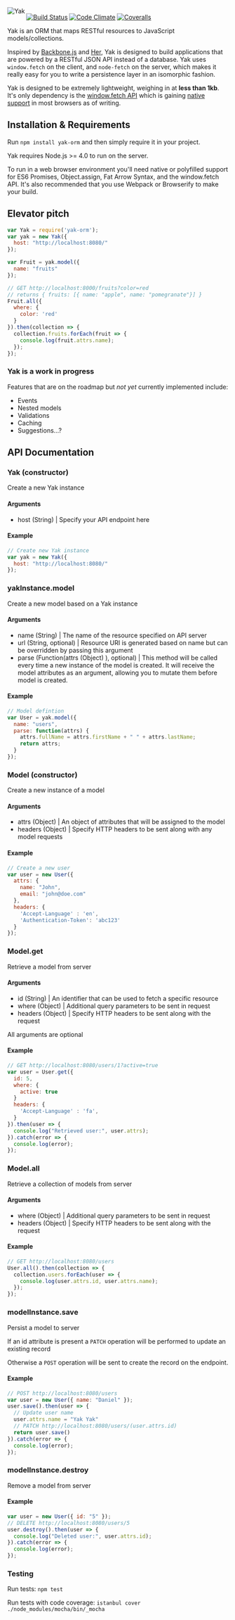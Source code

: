 <img src="http://i.imgur.com/vaZYkAV.png" alt="Yak" align="left">


[![Build Status](https://travis-ci.org/danielstocks/yak.png?branch=master)](https://travis-ci.org/danielstocks/yak)
[![Code Climate](https://codeclimate.com/github/danielstocks/yak.png)](https://codeclimate.com/github/danielstocks/yak)
[![Coveralls](https://img.shields.io/coveralls/danielstocks/yak/master.svg)](https://coveralls.io/github/danielstocks/yak?branch=master)

Yak is an ORM that maps RESTful resources to JavaScript models/collections.


Inspired by [Backbone.js](http://backbonejs.org/) and [Her](http://www.her-rb.org/), Yak is designed to build applications that are powered by a RESTful JSON API instead of a database. Yak uses `window.fetch` on the client, and
`node-fetch` on the server, which makes it really easy for you to write a persistence layer in an isomorphic fashion.

Yak is designed to be extremely lightweight, weighing in at **less than 1kb**. It's only dependency is the [window.fetch API](https://developers.google.com/web/updates/2015/03/introduction-to-fetch) which is gaining [native support](http://caniuse.com/#search=fetch) in most browsers as of writing.


## Installation & Requirements

Run `npm install yak-orm` and then simply require it in your project.

Yak requires Node.js >= 4.0 to run on the server.

To run in a web browser environment you'll need native or polyfilled support for
ES6 Promises, Object.assign, Fat Arrow Syntax, and the window.fetch API. It's also
recommended that you use Webpack or Browserify to make your build.


## Elevator pitch

```js
var Yak = require('yak-orm');
var yak = new Yak({
  host: "http://localhost:8080/"
});

var Fruit = yak.model({
  name: "fruits"
});

// GET http://localhost:8000/fruits?color=red
// returns { fruits: [{ name: "apple", name: "pomegranate"}] }
Fruit.all({
  where: {
    color: 'red'
  }
}).then(collection => {
  collection.fruits.forEach(fruit => {
    console.log(fruit.attrs.name);
  });
});
```


### Yak is a work in progress

Features that are on the roadmap but *not yet* currently implemented include:

- Events
- Nested models
- Validations
- Caching
- Suggestions...?

## API Documentation

### Yak (constructor)

Create a new Yak instance

#### Arguments
- host (String) | Specify your API endpoint here

#### Example
```js
// Create new Yak instance
var yak = new Yak({
  host: "http://localhost:8080/"
});

```

### yakInstance.model

Create a new model based on a Yak instance

#### Arguments
- name (String) | The name of the resource specified on API server
- url (String, optional) | Resource URI is generated based on name but can be overridden by passing this argument
- parse (Function(attrs (Object) ), optional) | This method will be called every time a new instance of the model is created. It will receive the model attributes as an argument, allowing you to mutate them before model is created.

#### Example
```js
// Model defintion
var User = yak.model({
  name: "users",
  parse: function(attrs) {
    attrs.fullName = attrs.firstName + " " + attrs.lastName;
    return attrs;
  }
});
```

### Model (constructor)

Create a new instance of a model

#### Arguments
- attrs (Object) | An object of attributes that will be assigned to the model
- headers (Object) | Specify HTTP headers to be sent along with any model requests

#### Example
```js
// Create a new user
var user = new User({
  attrs: {
    name: "John",
    email: "john@doe.com"
  },
  headers: {
    'Accept-Language' : 'en',
    'Authentication-Token': 'abc123'
  }
});
```

### Model.get

Retrieve a model from server

#### Arguments
- id (String) | An identifier that can be used to fetch a specific resource
- where (Object) | Additional query parameters to be sent in request
- headers (Object) | Specify HTTP headers to be sent along with the request

All arguments are optional

#### Example
```js
// GET http://localhost:8080/users/1?active=true
var user = User.get({
  id: 5,
  where: {
    active: true
  }
  headers: {
    'Accept-Language' : 'fa',
  }
}).then(user => {
  console.log("Retrieved user:", user.attrs);
}).catch(error => {
  console.log(error);
});
```

### Model.all

Retrieve a collection of models from server

#### Arguments
- where (Object) | Additional query parameters to be sent in request
- headers (Object) | Specify HTTP headers to be sent along with the request

#### Example
```js
// GET http://localhost:8080/users
User.all().then(collection => {
  collection.users.forEach(user => {
    console.log(user.attrs.id, user.attrs.name);
  });
});
```

### modelInstance.save

Persist a model to server

If an id attribute is present a `PATCH` operation
will be performed to update an existing record

Otherwise a `POST` operation will be sent
to create the record on the endpoint.

#### Example
```js
// POST http://localhost:8080/users
var user = new User({ name: "Daniel" });
user.save().then(user => {
  // Update user name
  user.attrs.name = "Yak Yak"
  // PATCH http://localhost:8080/users/(user.attrs.id)
  return user.save()
}).catch(error => {
  console.log(error);
});
```


### modelInstance.destroy

Remove a model from server

#### Example
```js
var user = new User({ id: "5" });
// DELETE http://localhost:8080/users/5
user.destroy().then(user => {
  console.log("Deleted user:", user.attrs.id);
}).catch(error => {
  console.log(error);
});
```


### Testing

Run tests:
`npm test`

Run tests with code coverage:
`istanbul cover ./node_modules/mocha/bin/_mocha`
